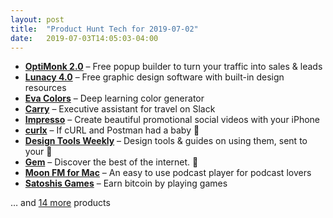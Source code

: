 ```yaml
---
layout: post
title:  "Product Hunt Tech for 2019-07-02"
date:   2019-07-03T14:05:03-04:00
---
```


* **[OptiMonk 2.0](https://www.producthunt.com/posts/optimonk-2-0?utm_campaign=producthunt-api&utm_medium=api&utm_source=Application%3A+Daily+Digest+RSS+%28ID%3A+3202%29)** – Free popup builder to turn your traffic into sales & leads
* **[Lunacy 4.0](https://www.producthunt.com/posts/lunacy-4-0?utm_campaign=producthunt-api&utm_medium=api&utm_source=Application%3A+Daily+Digest+RSS+%28ID%3A+3202%29)** – Free graphic design software with built-in design resources
* **[Eva Colors](https://www.producthunt.com/posts/eva-colors?utm_campaign=producthunt-api&utm_medium=api&utm_source=Application%3A+Daily+Digest+RSS+%28ID%3A+3202%29)** – Deep learning color generator
* **[Carry](https://www.producthunt.com/posts/carry-1e500607-ed60-41cf-9803-ba635349c3e6?utm_campaign=producthunt-api&utm_medium=api&utm_source=Application%3A+Daily+Digest+RSS+%28ID%3A+3202%29)** – Executive assistant for travel on Slack
* **[Impresso](https://www.producthunt.com/posts/impresso?utm_campaign=producthunt-api&utm_medium=api&utm_source=Application%3A+Daily+Digest+RSS+%28ID%3A+3202%29)** – Create beautiful promotional social videos with your iPhone
* **[curlx](https://www.producthunt.com/posts/curlx?utm_campaign=producthunt-api&utm_medium=api&utm_source=Application%3A+Daily+Digest+RSS+%28ID%3A+3202%29)** – If cURL and Postman had a baby 👶
* **[Design Tools Weekly](https://www.producthunt.com/posts/design-tools-weekly?utm_campaign=producthunt-api&utm_medium=api&utm_source=Application%3A+Daily+Digest+RSS+%28ID%3A+3202%29)** – Design tools & guides on using them, sent to your 📨
* **[Gem](https://www.producthunt.com/posts/gem-5b9e9750-1a45-4d57-8a71-294bee1a1347?utm_campaign=producthunt-api&utm_medium=api&utm_source=Application%3A+Daily+Digest+RSS+%28ID%3A+3202%29)** – Discover the best of the internet. 💎
* **[Moon FM for Mac](https://www.producthunt.com/posts/moon-fm-for-mac?utm_campaign=producthunt-api&utm_medium=api&utm_source=Application%3A+Daily+Digest+RSS+%28ID%3A+3202%29)** – An easy to use podcast player for podcast lovers
* **[Satoshis Games](https://www.producthunt.com/posts/satoshis-games?utm_campaign=producthunt-api&utm_medium=api&utm_source=Application%3A+Daily+Digest+RSS+%28ID%3A+3202%29)** – Earn bitcoin by playing games

… and [14 more](https://www.producthunt.com/tech) products